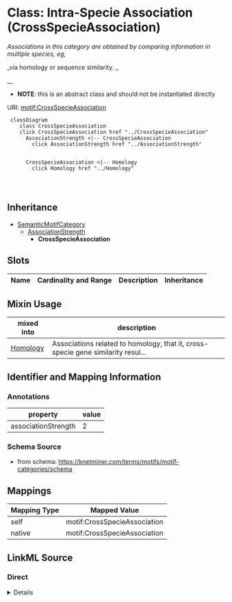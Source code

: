 

# Class: Intra-Specie Association (CrossSpecieAssociation) 


_Associations in this category are obtained by comparing information in multiple species, eg,_

_via homology or sequence similarity.    _

__




* __NOTE__: this is an abstract class and should not be instantiated directly


URI: [motif:CrossSpecieAssociation](https://knetminer.com/terms/motifs/motif-categories/CrossSpecieAssociation)






```mermaid
 classDiagram
    class CrossSpecieAssociation
    click CrossSpecieAssociation href "../CrossSpecieAssociation"
      AssociationStrength <|-- CrossSpecieAssociation
        click AssociationStrength href "../AssociationStrength"
      

      CrossSpecieAssociation <|-- Homology
        click Homology href "../Homology"
      
      
      
```





## Inheritance
* [SemanticMotifCategory](SemanticMotifCategory.md)
    * [AssociationStrength](AssociationStrength.md)
        * **CrossSpecieAssociation**



## Slots

| Name | Cardinality and Range | Description | Inheritance |
| ---  | --- | --- | --- |



## Mixin Usage

| mixed into | description |
| --- | --- |
| [Homology](Homology.md) | Associations related to homology, that it, cross-specie gene similarity resul... |








## Identifier and Mapping Information





### Annotations

| property | value |
| --- | --- |
| associationStrength | 2 |




### Schema Source


* from schema: https://knetminer.com/terms/motifs/motif-categories/schema




## Mappings

| Mapping Type | Mapped Value |
| ---  | ---  |
| self | motif:CrossSpecieAssociation |
| native | motif:CrossSpecieAssociation |







## LinkML Source

<!-- TODO: investigate https://stackoverflow.com/questions/37606292/how-to-create-tabbed-code-blocks-in-mkdocs-or-sphinx -->

### Direct

<details>
```yaml
name: CrossSpecieAssociation
annotations:
  associationStrength:
    tag: associationStrength
    value: 2
description: "Associations in this category are obtained by comparing information\
  \ in multiple species, eg,\nvia homology or sequence similarity.    \n"
title: Intra-Specie Association
from_schema: https://knetminer.com/terms/motifs/motif-categories/schema
is_a: AssociationStrength
abstract: true
mixin: true

```
</details>

### Induced

<details>
```yaml
name: CrossSpecieAssociation
annotations:
  associationStrength:
    tag: associationStrength
    value: 2
description: "Associations in this category are obtained by comparing information\
  \ in multiple species, eg,\nvia homology or sequence similarity.    \n"
title: Intra-Specie Association
from_schema: https://knetminer.com/terms/motifs/motif-categories/schema
is_a: AssociationStrength
abstract: true
mixin: true

```
</details>
